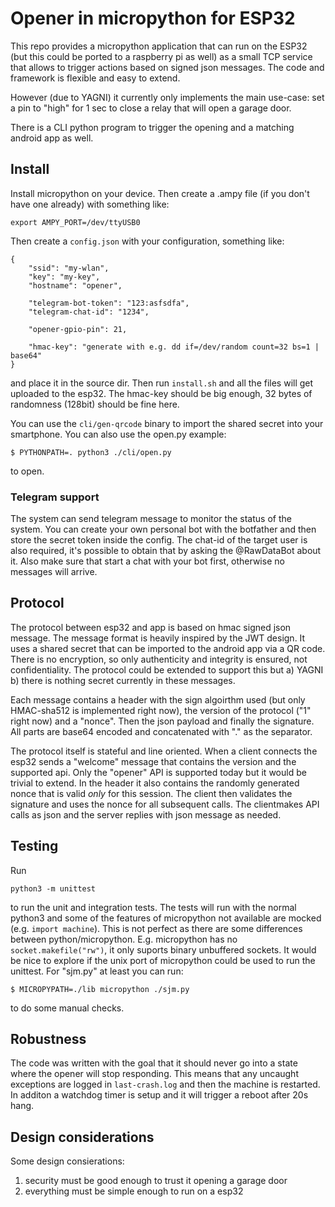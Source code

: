 # Opener in micropython for ESP32

This repo provides a micropython application that can run on the ESP32
(but this could be ported to a raspberry pi as well) as a small TCP
service that allows to trigger actions based on signed json
messages. The code and framework is flexible and easy to extend.

However (due to YAGNI) it currently only implements the main use-case:
set a pin to "high" for 1 sec to close a relay that will open a garage
door.

There is a CLI python program to trigger the opening and a matching
android app as well.

## Install

Install micropython on your device. Then create a .ampy file (if you
don't have one already) with something like:
```
export AMPY_PORT=/dev/ttyUSB0
```

Then create a `config.json` with your configuration, something like:
```
{
    "ssid": "my-wlan",
    "key": "my-key",
    "hostname": "opener",

    "telegram-bot-token": "123:asfsdfa",
    "telegram-chat-id": "1234",

    "opener-gpio-pin": 21,

    "hmac-key": "generate with e.g. dd if=/dev/random count=32 bs=1 | base64"
}
```

and place it in the source dir. Then run `install.sh` and all the
files will get uploaded to the esp32. The hmac-key should be big
enough, 32 bytes of randomness (128bit) should be fine here.

You can use the `cli/gen-qrcode` binary to import the shared secret
into your smartphone. You can also use the open.py example:
```
$ PYTHONPATH=. python3 ./cli/open.py
```
to open.

### Telegram support

The system can send telegram message to monitor the status of
the system. You can create your own personal bot with the
botfather and then store the secret token inside the config.
The chat-id of the target user is also required, it's possible
to obtain that by asking the @RawDataBot about it. Also make
sure that start a chat with your bot first, otherwise no
messages will arrive.

## Protocol

The protocol between esp32 and app is based on hmac signed json
message. The message format is heavily inspired by the JWT design. It
uses a shared secret that can be imported to the android app via a QR
code. There is no encryption, so only authenticity and integrity is
ensured, not confidentiality. The protocol could be extended to
support this but a) YAGNI b) there is nothing secret currently in
these messages.

Each message contains a header with the sign algoirthm used (but only
HMAC-sha512 is implemented right now), the version of the protocol
("1" right now) and a "nonce". Then the json payload and finally the
signature. All parts are base64 encoded and concatenated with "." as
the separator.

The protocol itself is stateful and line oriented. When a client
connects the esp32 sends a "welcome" message that contains the version
and the supported api. Only the "opener" API is supported today but it
would be trivial to extend.  In the header it also contains the
randomly generated nonce that is valid *only* for this session. The
client then validates the signature and uses the nonce for all
subsequent calls. The clientmakes API calls as json and the server
replies with json message as needed.

## Testing

Run
```
python3 -m unittest
```

to run the unit and integration tests.  The tests will run with the
normal python3 and some of the features of micropython not available
are mocked (e.g. `import machine`). This is not perfect as there are
some differences between python/micropython. E.g. micropython has no
`socket.makefile("rw")`, it only suports binary unbuffered sockets. It
would be nice to explore if the unix port of micropython could be used
to run the unittest. For "sjm.py" at least you can run:
```
$ MICROPYPATH=./lib micropython ./sjm.py
```
to do some manual checks.


## Robustness

The code was written with the goal that it should never go into
a state where the opener will stop responding. This means that
any uncaught exceptions are logged in `last-crash.log` and then
the machine is restarted. In additon a watchdog timer is setup
and it will trigger a reboot after 20s hang.


## Design considerations

Some design consierations:
1. security must be good enough to trust it opening a garage door
1. everything must be simple enough to run on a esp32

